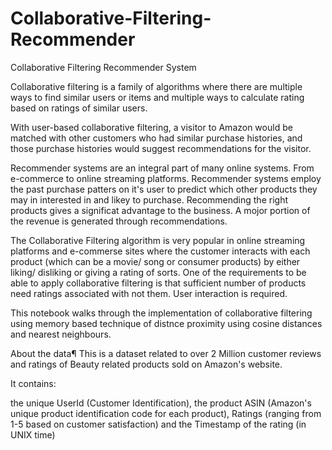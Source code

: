 # Collaborative-Filtering-Recommender
Collaborative Filtering Recommender System

Collaborative filtering is a family of algorithms where there are multiple ways to find similar users or items and multiple ways to calculate rating based on ratings of similar users.

With user-based collaborative filtering, a visitor to Amazon would be matched with other customers who had similar purchase histories, and those purchase histories would suggest recommendations for the visitor.

Recommender systems are an integral part of many online systems. From e-commerce to online streaming platforms. Recommender systems employ the past purchase patters on it's user to predict which other products they may in interested in and likey to purchase. Recommending the right products gives a significat advantage to the business. A mojor portion of the revenue is generated through recommendations.

The Collaborative Filtering algorithm is very popular in online streaming platforms and e-commerse sites where the customer interacts with each product (which can be a movie/ song or consumer products) by either liking/ disliking or giving a rating of sorts. One of the requirements to be able to apply collaborative filtering is that sufficient number of products need ratings associated with not them. User interaction is required.

This notebook walks through the implementation of collaborative filtering using memory based technique of distnce proximity using cosine distances and nearest neighbours.


About the data¶
This is a dataset related to over 2 Million customer reviews and ratings of Beauty related products sold on Amazon's website.

It contains:

the unique UserId (Customer Identification),
the product ASIN (Amazon's unique product identification code for each product),
Ratings (ranging from 1-5 based on customer satisfaction) and
the Timestamp of the rating (in UNIX time)
